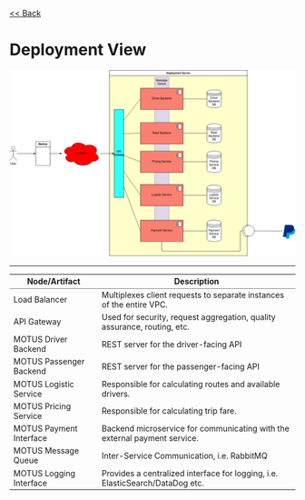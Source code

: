 [<< Back](/README.md)

# Deployment View

![Deployment View Diagram](../materials/deployment_view.drawio.png)

---

<table cellspacing="0" cellpadding="6" rules="groups">
  <thead>
    <tr>
      <th scope="col">Node/Artifact</th>
      <th scope="col">Description</th>
    </tr>
  </thead>

  <tbody>
    <tr>
      <td>Load Balancer</td>
      <td>Multiplexes client requests to separate instances of the entire VPC.</td>
    </tr>
    <tr>
      <td>API Gateway</td>
      <td> Used for security, request aggregation, quality assurance, routing, etc.</td>
    </tr>
    <tr>
      <td>MOTUS Driver Backend</td>
      <td>REST server for the driver-facing API</td>
    </tr>
    <tr>
      <td>MOTUS Passenger Backend</td>
      <td>REST server for the passenger-facing API</td>
    </tr>
    <tr>
      <td>MOTUS Logistic Service</td>
      <td>Responsible for calculating routes and available drivers.</td>
    </tr>
    <tr>
      <td>MOTUS Pricing Service</td>
      <td>Responsible for calculating trip fare.</td>
    </tr>
    <tr>
      <td>MOTUS Payment Interface</td>
      <td>Backend microservice for communicating with the external payment service.</td>
    </tr>
    <tr>
      <td>MOTUS Message Queue</td>
      <td>Inter-Service Communication, i.e. RabbitMQ</td>
    </tr>
    <tr>
      <td>MOTUS Logging Interface</td>
      <td>Provides a centralized interface for logging, i.e. ElasticSearch/DataDog etc. </td>
    </tr>
  </tbody>
</table>
